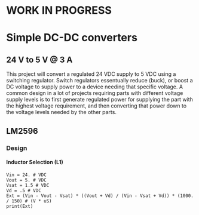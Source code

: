 # WORK IN PROGRESS

# Simple DC-DC converters

## 24 V to 5 V @ 3 A

This project will convert a regulated 24 VDC supply to 5 VDC using a switching regulator. Switch regulators
essentually reduce (buck), or boost a DC voltage to supply power to a device needing that specific voltage. 
A common design in a lot of projects requiring parts with different voltage supply levels is to first 
generate regulated power for supplying the part with the highest voltage requirement, and then converting 
that power down to the voltage levels needed by the other parts.


## LM2596

### Design


#### Inductor Selection (L1)

```
Vin = 24. # VDC
Vout = 5. # VDC
Vsat = 1.5 # VDC
Vd = .5 # VDC
Ext = (Vin - Vout - Vsat) * ((Vout + Vd) / (Vin - Vsat + Vd)) * (1000. / 150) # (V * uS)
print(Ext)
```
